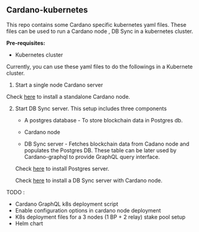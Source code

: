 Cardano-kubernetes
--------------------

This repo contains some Cardano specific kubernetes yaml files. These files can be used to run a Cardano node , DB Sync
in a kubernetes cluster.

**Pre-requisites:**

- Kubernetes cluster


Currently, you can use these yaml files to do the followings in a Kubernete cluster.

1. Start a single node Cardano server
  
  Check [here](docs/node-setup.md) to install a standalone Cardano node.
   
2. Start DB Sync server. This setup includes three components

    - A postgres database - To store blockchain data in Postgres db.
    
    - Cardano node
    
    - DB Sync server - Fetches blockchain data from Cadano node and populates the Postgres DB. These table can be later
    used by Cardano-graphql to provide GraphQL query interface.
    
    Check [here](docs/postgres-setup.md) to install Postgres server.
    
    Check [here](docs/dbsync-setup.md) to install a DB Sync server with Cardano node.
    
  
TODO :

- Cardano GraphQL k8s deployment script
- Enable configuration options in cardano node deployment
- K8s deployment files for a 3 nodes (1 BP + 2 relay) stake pool setup
- Helm chart
